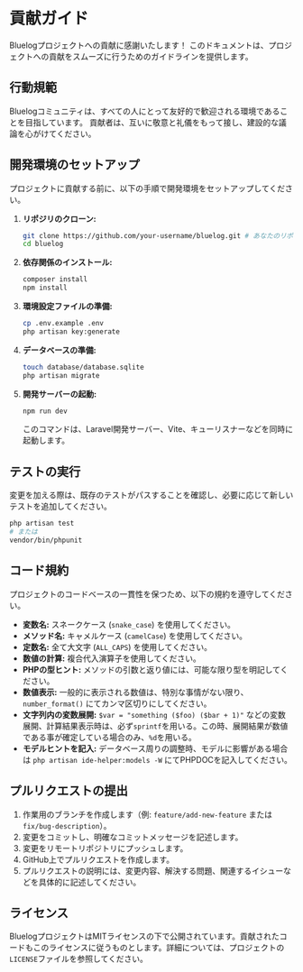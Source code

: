 # 貢献ガイド

Bluelogプロジェクトへの貢献に感謝いたします！
このドキュメントは、プロジェクトへの貢献をスムーズに行うためのガイドラインを提供します。

## 行動規範

Bluelogコミュニティは、すべての人にとって友好的で歓迎される環境であることを目指しています。
貢献者は、互いに敬意と礼儀をもって接し、建設的な議論を心がけてください。

## 開発環境のセットアップ

プロジェクトに貢献する前に、以下の手順で開発環境をセットアップしてください。

1.  **リポジリのクローン:**
    ```bash
    git clone https://github.com/your-username/bluelog.git # あなたのリポジトリURLに置き換えてください
    cd bluelog
    ```

2.  **依存関係のインストール:**
    ```bash
    composer install
    npm install
    ```

3.  **環境設定ファイルの準備:**
    ```bash
    cp .env.example .env
    php artisan key:generate
    ```

4.  **データベースの準備:**
    ```bash
    touch database/database.sqlite
    php artisan migrate
    ```

5.  **開発サーバーの起動:**
    ```bash
    npm run dev
    ```
    このコマンドは、Laravel開発サーバー、Vite、キューリスナーなどを同時に起動します。

## テストの実行

変更を加える際は、既存のテストがパスすることを確認し、必要に応じて新しいテストを追加してください。

```bash
php artisan test
# または
vendor/bin/phpunit
```

## コード規約

プロジェクトのコードベースの一貫性を保つため、以下の規約を遵守してください。

*   **変数名:** スネークケース (`snake_case`) を使用してください。
*   **メソッド名:** キャメルケース (`camelCase`) を使用してください。
*   **定数名:** 全て大文字 (`ALL_CAPS`) を使用してください。
*   **数値の計算:** 複合代入演算子を使用してください。
*   **PHPの型ヒント:** メソッドの引数と返り値には、可能な限り型を明記してください。
*   **数値表示:** 一般的に表示される数値は、特別な事情がない限り、`number_format()` にてカンマ区切りにしてください。
*   **文字列内の変数展開:** `$var = "something ($foo) ($bar + 1)"` などの変数展開、計算結果表示時は、必ず`sprintf`を用いる。この時、展開結果が数値である事が確定している場合のみ、`%d`を用いる。
*   **モデルヒントを記入:** データベース周りの調整時、モデルに影響がある場合は ``php artisan ide-helper:models -W`` にてPHPDOCを記入してください。

## プルリクエストの提出

1.  作業用のブランチを作成します（例: `feature/add-new-feature` または `fix/bug-description`）。
2.  変更をコミットし、明確なコミットメッセージを記述します。
3.  変更をリモートリポジトリにプッシュします。
4.  GitHub上でプルリクエストを作成します。
5.  プルリクエストの説明には、変更内容、解決する問題、関連するイシューなどを具体的に記述してください。

## ライセンス

BluelogプロジェクトはMITライセンスの下で公開されています。貢献されたコードもこのライセンスに従うものとします。詳細については、プロジェクトの`LICENSE`ファイルを参照してください。
